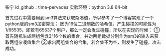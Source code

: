 柴宁 id_github：time-pervades
实验环境：python 3.8 64-bit

首先过程中需要用到sm3算法来获取杂凑值，所以参考了一个博客实现了一个python版的sm3加密算法；
因为16位二进制数的哈希值，产生碰撞的可能性为1/65535，即若有65537个用户，那么一定会发生碰撞，所以在实现的时候：
①首先随机生成两组包含2^16个数的集合，并对两组数据分别作为sm3的输入来获取两组杂凑值集合
②求出两组集合的合集，若合集不为空，则发生了碰撞，攻击成功。
